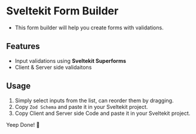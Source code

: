 # Sveltekit Form Builder

- This form builder will help you create forms with validations.

## Features

- Input validations using **Sveltekit Superforms**
- Client & Server side validaitons

## Usage

1. Simply select inputs from the list, can reorder them by dragging.
2. Copy `Zod Schema` and paste it in your Sveltekit project.
3. Copy Client and Server side Code and paste it in your Sveltekit project.

Yeep Done! 🚀


